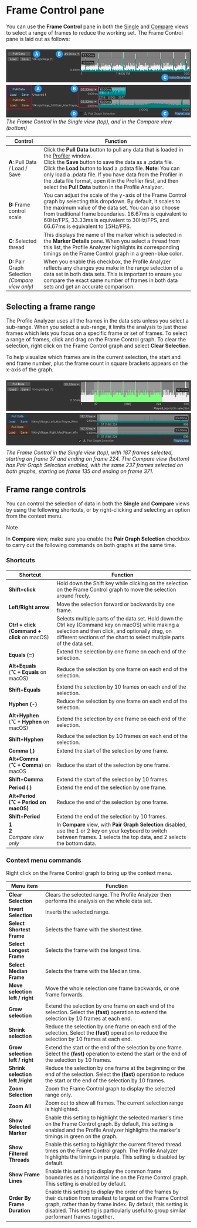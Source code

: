 # Frame Control pane

You can use the **Frame Control** pane in both the [Single](single-view.md) and [Compare](compare-view.md) views  to select a range of frames to reduce the working set. The Frame Control pane is laid out as follows:

![Frame Control pane](images/profile-analyzer-frame-control-pane.png)<br/>*The Frame Control in the Single view (top), and in the Compare view (bottom)*

|**Control**|**Function**|
|---|---|
|**A:** Pull Data / Load / Save| Click the **Pull Data** button to pull any data that is loaded in the [Profiler](https://docs.unity3d.com/Manual/Profiler.html) window.<br/>Click the **Save** button to save the data as a .pdata file.<br/>Click the **Load** button to load a .pdata file. **Note:** You can only load a .pdata file. If you have data from the Profiler in the .data file format, open it in the Profiler first, and then select the **Pull Data** button in the Profile Analyzer.|
|**B:** Frame control scale| You can adjust the scale of the y-axis of the Frame Control graph by selecting this dropdown. By default, it scales to the maximum value of the data set. You can also choose from traditional frame boundaries. 16.67ms is equivalent to 60Hz/FPS, 33.33ms is equivalent to 30Hz/FPS, and  66.67ms is equivalent to 15Hz/FPS.|
|**C:** Selected thread| This displays the name of the marker which is selected in the **Marker Details** pane. When you select a thread from this list, the Profile Analyzer highlights its corresponding timings on the Frame Control graph in a green-blue color.|
|**D:** Pair Graph Selection<br/>*(Compare view only)*| When you enable this checkbox, the Profile Analyzer reflects any changes you make in the range selection of a data set in both data sets. This is important to ensure you compare the exact same number of frames in both data sets and get an accurate comparison. |

## Selecting a frame range

The Profile Analyzer uses all the frames in the data sets unless you select a sub-range. When you select a sub-range, it limits the analysis to just those frames which lets you focus on a specific frame or set of frames. To select a range of frames, click and drag on the Frame Control graph. To clear the selection, right click on the Frame Control graph and select **Clear Selection**.

To help visualize which frames are in the current selection, the start and end frame number, plus the frame count in square brackets appears on the x-axis of the graph.

![Frame Control pane with selected item](images/profile-analyzer-frame-control-selection.png)<br/>*The Frame Control in the Single view (top), with 187 frames selected, starting on frame 37 and ending on frame 224. The  Compare view (bottom) has Pair Graph Selection enabled, with the same 237 frames selected on both graphs, starting on frame 135 and ending on frame 371.*

## Frame range controls

You can control the selection of data in both the **Single** and **Compare** views by using the following shortcuts, or by right-clicking and selecting an option from the context menu.

>[!NOTE]
>In **Compare** view, make sure you enable the **Pair Graph Selection** checkbox to carry out the following commands on both graphs at the same time.

### Shortcuts

|**Shortcut**|**Function**|
|---|---|
|**Shift+click**|Hold down the Shift key while clicking on the selection on the Frame Control graph to move the selection around freely.|
|**Left/Right arrow**|Move the selection forward or backwards by one frame.|
|**Ctrl + click**<br/>(**Command + click** on macOS)| Selects multiple parts of the data set. Hold down the Ctrl key (Command key on macOS) while making a selection and then click, and optionally drag, on different sections of the chart to select multiple parts of the data set.|
|**Equals (=)**| Extend the selection by one frame on each end of the selection.|
|**Alt+Equals**<br/>(**&#8997; + Equals** on macOS)|Reduce the selection by one frame on each end of the selection.|
|**Shift+Equals**| Extend the selection by 10 frames on each end of the selection.|
|**Hyphen (-)**|Reduce the selection by one frame on each end of the selection.|
|**Alt+Hyphen**<br/>(**&#8997; + Hyphen** on macOS)|Extend the selection by one frame on each end of the selection.|
|**Shift+Hyphen**| Reduce the selection by 10 frames on each end of the selection.|
|**Comma (,)**| Extend the start of the selection by one frame.|
|**Alt+Comma**<br/>(**&#8997; + Comma**) on macOS|Reduce the start of the selection by one frame.|
|**Shift+Comma**|Extend the start of the selection by 10 frames.|
|**Period (.)**| Extend the end of the selection by one frame.|
|**Alt+Period**<br/>**(&#8997; + Period on macOS)**|Reduce the end of the selection by one frame.|
|**Shift+Period**|Extend the end of the selection by 10 frames.|
|**1**<br/>**2**<br/>*Compare view only*|In **Compare** view, with **Pair Graph Selection** disabled, use the 1 or 2 key on your keyboard to switch between frames. 1 selects the top data, and 2 selects the bottom data. |

### Context menu commands

Right click on the Frame Control graph to bring up the context menu.

|**Menu item**|**Function**|
|---|---|
|**Clear Selection**|Clears the selected range. The Profile Analyzer then performs the analysis on the whole data set.|
|**Invert Selection**|Inverts the selected range.|
|**Select Shortest Frame**|Selects the frame with the shortest time.|
|**Select Longest Frame**|Selects the frame with the longest time.|
|**Select Median Frame**| Selects the frame with the Median time. |
|**Move selection left / right**|Move the whole selection one frame backwards, or one frame forwards. |
|**Grow selection**|Extend the selection by one frame on each end of the selection. Select the **(fast)** operation to extend the selection by 10 frames at each end.|
|**Shrink selection**|Reduce the selection by one frame on each end of the selection. Select the **(fast)** operation to reduce the selection by 10 frames at each end.|
|**Grow selection left / right**|Extend the start or the end of the selection by one frame. Select the **(fast)** operation to extend the start or the end of the selection by 10 frames.|
|**Shrink selection left /right**|Reduce the selection by one frame at the beginning or the end of the selection. Select the **(fast)** operation to reduce the start or the end of the selection by 10 frames.|
|**Zoom Selection**| Zoom the Frame Control graph to display the selected range only.|
|**Zoom All**| Zoom out to show all frames. The current selection range is highlighted.|
|**Show Selected Marker**| Enable this setting to highlight the selected marker's time on the Frame Control graph. By default, this setting is enabled and the Profile Analyzer highlights the marker's timings in green on the graph.|
|**Show Filtered Threads**|Enable this setting to highlight the current filtered thread times on the Frame Control graph. The Profile Analyzer highlights the timings in purple. This setting is disabled by default.|
|**Show Frame Lines**| Enable this setting to display the common frame boundaries as a horizontal line on the Frame Control graph. This setting is enabled by default.|
|**Order By Frame Duration**| Enable this setting to display the order of the frames by their duration from smallest to largest on the Frame Control graph, rather than by frame index. By default, this setting is disabled. This setting is particularly useful to group similar performant frames together.|

